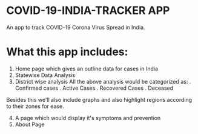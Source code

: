 # COVID-19-INDIA-TRACKER APP
An app to track COVID-19 Corona Virus Spread in India.

# What this app includes:

1. Home page which gives an outline data for cases in India
2. Statewise Data Analysis 
3. District wise analysis
All the above analysis would be categorized as:
  . Confirmed cases
  . Active Cases
  . Recovered Cases
  . Deceased
  
Besides this we'll also include graphs and also highlight regions according to their zones for ease.

4. A page which would display it's symptoms and prevention 
5. About Page
